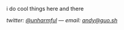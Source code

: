 i do cool things here and there

*twitter:  [@unharmful](https://twitter.com/unharmful) — email: andy@guo.sh*
